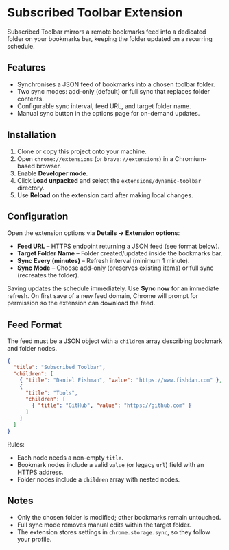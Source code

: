 # Subscribed Toolbar Extension

Subscribed Toolbar mirrors a remote bookmarks feed into a dedicated folder on your bookmarks bar, keeping the folder updated on a recurring schedule.

## Features
- Synchronises a JSON feed of bookmarks into a chosen toolbar folder.
- Two sync modes: add-only (default) or full sync that replaces folder contents.
- Configurable sync interval, feed URL, and target folder name.
- Manual sync button in the options page for on-demand updates.

## Installation
1. Clone or copy this project onto your machine.
2. Open `chrome://extensions` (or `brave://extensions`) in a Chromium-based browser.
3. Enable **Developer mode**.
4. Click **Load unpacked** and select the `extensions/dynamic-toolbar` directory.
5. Use **Reload** on the extension card after making local changes.

## Configuration
Open the extension options via **Details → Extension options**:
- **Feed URL** – HTTPS endpoint returning a JSON feed (see format below).
- **Target Folder Name** – Folder created/updated inside the bookmarks bar.
- **Sync Every (minutes)** – Refresh interval (minimum 1 minute).
- **Sync Mode** – Choose add-only (preserves existing items) or full sync (recreates the folder).

Saving updates the schedule immediately. Use **Sync now** for an immediate refresh.
On first save of a new feed domain, Chrome will prompt for permission so the extension can download the feed.

## Feed Format
The feed must be a JSON object with a `children` array describing bookmark and folder nodes.

```json
{
  "title": "Subscribed Toolbar",
  "children": [
    { "title": "Daniel Fishman", "value": "https://www.fishdan.com" },
    {
      "title": "Tools",
      "children": [
        { "title": "GitHub", "value": "https://github.com" }
      ]
    }
  ]
}
```

Rules:
- Each node needs a non-empty `title`.
- Bookmark nodes include a valid `value` (or legacy `url`) field with an HTTPS address.
- Folder nodes include a `children` array with nested nodes.

## Notes
- Only the chosen folder is modified; other bookmarks remain untouched.
- Full sync mode removes manual edits within the target folder.
- The extension stores settings in `chrome.storage.sync`, so they follow your profile.
